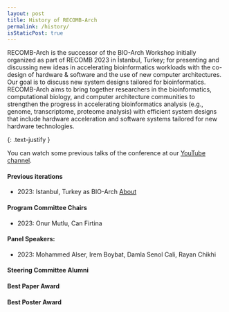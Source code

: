 ```yaml
---
layout: post
title: History of RECOMB-Arch
permalink: /history/
isStaticPost: true
---
```


RECOMB-Arch is the successor of the BIO-Arch Workshop initially organized as part of RECOMB 2023 in İstanbul, Turkey; for presenting and discussing new ideas in accelerating bioinformatics workloads with the co-design of hardware & software and the use of new computer architectures. Our goal is to discuss new system designs tailored for bioinformatics. RECOMB-Arch aims to bring together researchers in the bioinformatics, computational biology, and computer architecture communities to strengthen the progress in accelerating bioinformatics analysis (e.g., genome, transcriptome, proteome analysis) with efficient system designs that include hardware acceleration and software systems tailored for new hardware technologies.


{: .text-justify }
                
You can watch some previous talks of the conference at our [YouTube channel](https://www.youtube.com/@recomb-arch).

#### Previous iterations
   - 2023: Istanbul, Turkey as BIO-Arch [About](https://safari.ethz.ch/recomb23-arch-workshop/) 
 
#### Program Committee Chairs
  
 - 2023: Onur Mutlu, Can Firtina
 

#### Panel Speakers: 
 - 2023: Mohammed Alser, Irem Boybat, Damla Senol Cali, Rayan Chikhi
 
#### Steering Committee Alumni
  
#### Best Paper Award

#### Best Poster Award
<img class="img-responsive feature-image" src="{{ site.baseurl }}/img/posts/cod.jpg" style="display:none">
